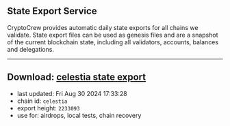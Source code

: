 ## State Export Service
CryptoCrew provides automatic daily state exports for all chains we validate. State export files can be used as genesis files and are a snapshot of the current blockchain state, including all validators, accounts, balances and delegations.

---
**Download: [celestia state export](https://dl-eu2.ccvalidators.com/SERVICE/celestia/celestia_export_2233093.json)**
---

- last updated: Fri Aug 30 2024 17:33:28
- chain id: `celestia`
- export height: `2233093`
- use for: airdrops, local tests, chain recovery
